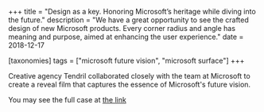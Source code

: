 +++
title = "Design as a key. Honoring Microsoft’s heritage while diving into the future."
description = "We have a great opportunity to see the crafted design of new Microsoft products. Every corner radius and angle has meaning and purpose, aimed at enhancing the user experience."
date = 2018-12-17

[taxonomies]
tags = ["microsoft future vision", "microsoft surface"]
+++

Creative agency Tendril collaborated closely with the team at
Microsoft to create a reveal film that captures the essence of Microsoft's future vision.

You may see the full case at [the
link](https://www.behance.net/gallery/73343905/Microsoft-Icons)

